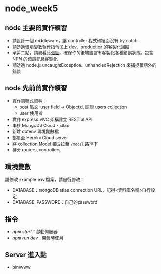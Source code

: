 # node_week5

## node 主要的實作練習
- 請設計一個 middleware，讓 controller 程式碼裡面沒有 try catch
- 請透過環境變數執行指令加上 dev、production 的客製化回饋
- 承第二點，請觀看此[張圖](https://whimsical.com/NJzhqQpRX1YcogzPz6ro5e "自訂錯誤")，確保你的後端語言有客製化各種錯誤狀態，包含 NPM 的錯誤訊息客製化
- 請透過 node.js uncaughtException、unhandledRejection 來捕捉預期外的錯誤

## node 先前的實作練習
- 實作關聯式資料：
  - post 貼文: user field -> ObjectId, 關聯 users collection
  - user 使用者
- 實作 express MVC 架構建立 RESTful API
- 串接 MongoDB Cloud - atlas
- 新增 dotenv 環境變數檔
- 部屬至 Heroku Cloud server
- 將 collection Model 獨立拉至 `/model` 路徑下
- 拆分 routers, controllers

## 環境變數
請修改 example.env 檔案，請自行修改：
- DATABASE：mongoDB atlas connection URL，記得<資料庫名稱>自行設定
- DATABASE_PASSWORD：自己的password

## 指令
- *npm start*：啟動伺服器
- *npm run dev*：開發時使用

## Server 進入點
- bin/www
